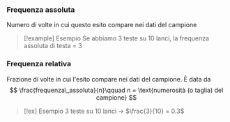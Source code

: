 ### Frequenza assoluta
Numero di volte in cui questo esito compare nei dati del campione

> [!example] Esempio
> Se abbiamo 3 teste su 10 lanci, la frequenza assoluta di testa = 3

### Frequenza relativa
Frazione di volte in cui l'esito compare nei dati del campione.
È data da 
$$
\frac{frequenza\_assoluta}{n}\qquad  n = \text{numerosità (o taglia) del campione}
$$

>[!ex] Esempio
>3 teste su 10 lanci -> $\frac{3}{10} = 0.3$

